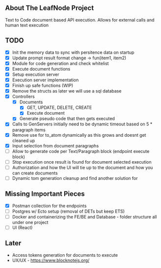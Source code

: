 <!-- ABOUT THE PROJECT -->
## About The LeafNode Project

Text to Code document based API execution. Allows for external calls and human text execution


## TODO
- [x] Init the memory data to sync with persitence data on startup
- [x] Update prompt result format change -> fun(item1, item2)
- [x] Module for code generation and check whitelist
- [x] Execute document functions
- [x] Setup execution server
- [x] Execution server implementation
- [x] Finish up safe functions (WIP)
- [x] Remove the structs as later we will use a sql database
- [x] Controllers
    - [x] Documents
        - [x] GET, UPDATE, DELETE, CREATE
        - [x] Execute document
    - [x] Generate pseudo code that then gets executed
- [x] Calls to GenServers initially need to be dynamic timeout based on 5 * paragraph items
- [x] Remove use for to_atom dynamically as this grows and doesnt get cleaned up
- [x] Input selection from document paragraphs
- [ ] Allow to generate code per Text/Paragraph block (endpoint execute block)
- [ ] Stop execution once result is found for document selected execution
- [ ] Authorization and how the UI will tie up to the document and how you can create documents
- [ ] Dynamic tom generation cleanup and find another solution for

## Missing Important Pieces
- [x] Postman collection for the endpoints
- [ ] Postgres w/ Ecto setup (removal of DETs but keep ETS)
- [ ] Docker and containerizing the FE/BE and Database - folder structure all under one project
- [ ] UI (React)

## Later
- Access tokens generation for documents to execute
- UX/UX - https://www.blocknotejs.org/

